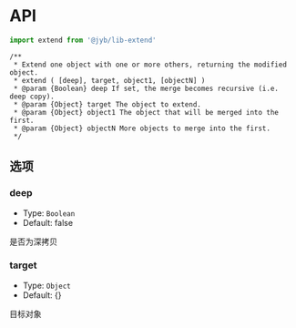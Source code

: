 # API

```javascript
import extend from '@jyb/lib-extend'
```

```jsdoc
/**
 * Extend one object with one or more others, returning the modified object.
 * extend ( [deep], target, object1, [objectN] )
 * @param {Boolean} deep If set, the merge becomes recursive (i.e. deep copy).
 * @param {Object} target The object to extend.
 * @param {Object} object1 The object that will be merged into the first.
 * @param {Object} objectN More objects to merge into the first.
 */
```

## 选项

### deep
- Type: `Boolean`
- Default: false

是否为深拷贝

### target
- Type: `Object`
- Default: {}

目标对象
